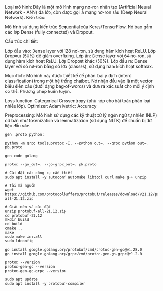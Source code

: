 Loại mô hình: Đây là một mô hình mạng nơ-ron nhân tạo (Artificial Neural Network - ANN) đa lớp, còn được gọi là mạng nơ-ron sâu (Deep Neural Network).
Kiến trúc:

Mô hình sử dụng kiến trúc Sequential của Keras/TensorFlow.
Nó bao gồm các lớp Dense (fully connected) và Dropout.


Cấu trúc chi tiết:

Lớp đầu vào: Dense layer với 128 nơ-ron, sử dụng hàm kích hoạt ReLU.
Lớp Dropout (50%) để giảm overfitting.
Lớp ẩn: Dense layer với 64 nơ-ron, sử dụng hàm kích hoạt ReLU.
Lớp Dropout khác (50%).
Lớp đầu ra: Dense layer với số nơ-ron bằng số lớp (classes), sử dụng hàm kích hoạt softmax.


Mục đích: Mô hình này được thiết kế để phân loại ý định (intent classification) trong một hệ thống chatbot. Nó nhận đầu vào là một vector biểu diễn câu (dưới dạng bag-of-words) và đưa ra xác suất cho mỗi ý định có thể.
Phương pháp huấn luyện:

Loss function: Categorical Crossentropy (phù hợp cho bài toán phân loại nhiều lớp).
Optimizer: Adam
Metric: Accuracy


Preprocessing: Mô hình sử dụng các kỹ thuật xử lý ngôn ngữ tự nhiên (NLP) cơ bản như tokenization và lemmatization (sử dụng NLTK) để chuẩn bị dữ liệu đầu vào.


```
gen .proto python:

python -m grpc_tools.protoc -I. --python_out=. --grpc_python_out=. pb.proto
```

``` 
gen code golang

protoc --go_out=. --go-grpc_out=. pb.proto
```

```commandline
# Cài đặt các công cụ cần thiết
sudo apt install -y autoconf automake libtool curl make g++ unzip

# Tải mã nguồn
wget https://github.com/protocolbuffers/protobuf/releases/download/v21.12/protobuf-all-21.12.zip

# Giải nén và cài đặt
unzip protobuf-all-21.12.zip
cd protobuf-21.12
mkdir build
cd build
cmake ..
make
sudo make install
sudo ldconfig

```

```commandline
go install google.golang.org/protobuf/cmd/protoc-gen-go@v1.28.0
go install google.golang.org/grpc/cmd/protoc-gen-go-grpc@v1.2.0

```

```commandline
protoc --version
protoc-gen-go --version
protoc-gen-go-grpc --version

```

```commandline
sudo apt update
sudo apt install -y protobuf-compiler

```